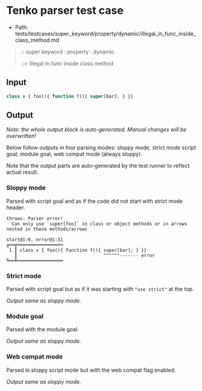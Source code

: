 # Tenko parser test case

- Path: tests/testcases/super_keyword/property/dynamic/illegal_in_func_inside_class_method.md

> :: super keyword : property : dynamic
>
> ::> illegal in func inside class method

## Input


`````js
class x { foo(){ function f(){ super[bar]; } }}
`````

## Output

_Note: the whole output block is auto-generated. Manual changes will be overwritten!_

Below follow outputs in four parsing modes: sloppy mode, strict mode script goal, module goal, web compat mode (always sloppy).

Note that the output parts are auto-generated by the test runner to reflect actual result.

### Sloppy mode

Parsed with script goal and as if the code did not start with strict mode header.

`````
throws: Parser error!
  Can only use `super[foo]` in class or object methods or in arrows nested in those methods/arrows

start@1:0, error@1:31
╔══╦═════════════════
 1 ║ class x { foo(){ function f(){ super[bar]; } }}
   ║                                ^^^^^^------- error
╚══╩═════════════════

`````

### Strict mode

Parsed with script goal but as if it was starting with `"use strict"` at the top.

_Output same as sloppy mode._

### Module goal

Parsed with the module goal.

_Output same as sloppy mode._

### Web compat mode

Parsed in sloppy script mode but with the web compat flag enabled.

_Output same as sloppy mode._
